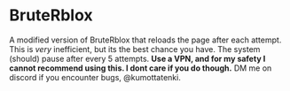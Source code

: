 # BruteRblox
A modified version of BruteRblox that reloads the page after each attempt. This is *very* inefficient, but its the best chance you have. The system (should) pause after every 5 attempts. **Use a VPN, and for my safety I cannot recommend using this. I dont care if you do though.** DM me on discord if you encounter bugs, @kumottatenki.
